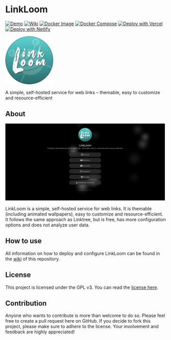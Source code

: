 <!-- markdownlint-disable MD033 -->

# LinkLoom

[![Demo](https://img.shields.io/badge/Demo-4cc61e?style=flat&logo=GitHub&logoColor=%23fff)](https://nandolawson.github.io/LinkLoom)
[![Wiki](https://img.shields.io/badge/Wiki-000000?style=flat&logo=GitHub&logoColor=%23fff)](https://github.com/nandolawson/LinkLoom/wiki)
[![Docker Image](https://img.shields.io/badge/Docker%20Image-0db7ed?style=flat&logo=Docker&logoColor=%23fff)](https://hub.docker.com/r/nandolawson/linkloom)
[![Docker Compose](https://img.shields.io/badge/Docker%20Compose-0db7ed?style=flat&logo=Docker&logoColor=%23fff)](https://github.com/nandolawson/LinkLoom/blob/main/docker-compose.yml)
[![Deploy with Vercel](https://img.shields.io/badge/Deploy%20with%20Vercel-000000?style=flat&logo=Vercel&logoColor=%23fff)](https://vercel.com/new/clone?repository-url=https%3A%2F%2Fgithub.com%2Fnandolawson%2FLinkLoom&project-name=LinkLoom&repository-name=LinkLoom)
[![Deploy with Netlify](https://img.shields.io/badge/Deploy%20with%20Netlify-00bebb?style=flat&logo=netlify&logoColor=%23fff)](https://app.netlify.com/start/deploy?repository=https://github.com/nandolawson/LinkLoom/?utm_source=LinkLoom)

<img src="assets/logo.svg" width="150" height="150" alt="Logo"/>

 A simple, self-hosted service for web links – themable, easy to customize and resource-efficient

## About

<img src="assets/screenshot1.png" width="500" alt=" "/>

LinkLoom is a simple, self-hosted service for web links. It is themable (including animated wallpapers), easy to customize and resource-efficient. It follows the same approach as Linktree, but is free, has more configuration options and does not analyze user data.

## How to use

All information on how to deploy and configure LinkLoom can be found in the [wiki](https://github.com/nandolawson/LinkLoom/wiki) of this repository.

## License

This project is licensed under the GPL v3. You can read the [license here](https://github.com/nandolawson/LinkLoom/blob/master/LICENSE).

## Contribution

Anyone who wants to contribute is more than welcome to do so. Please feel free to create a pull request here on GitHub. If you decide to fork this project, please make sure to adhere to the license. Your involvement and feedback are highly appreciated!

